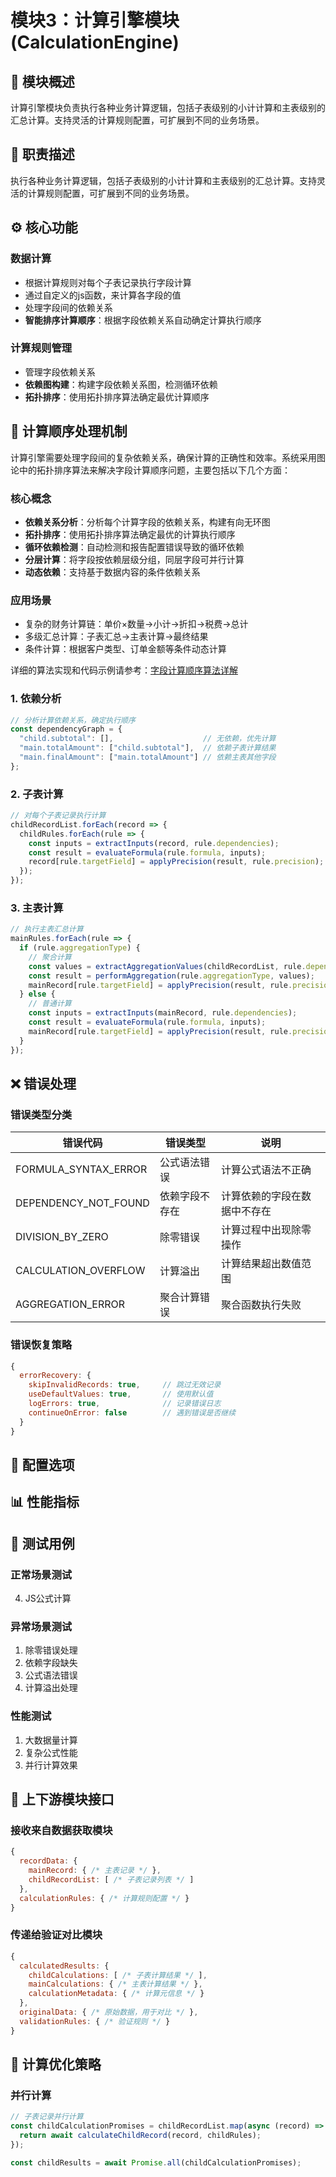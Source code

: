 # 模块3：计算引擎模块 (CalculationEngine)

## 📝 模块概述

计算引擎模块负责执行各种业务计算逻辑，包括子表级别的小计计算和主表级别的汇总计算。支持灵活的计算规则配置，可扩展到不同的业务场景。

## 🎯 职责描述

执行各种业务计算逻辑，包括子表级别的小计计算和主表级别的汇总计算。支持灵活的计算规则配置，可扩展到不同的业务场景。

## ⚙️ 核心功能

### 数据计算
- 根据计算规则对每个子表记录执行字段计算
- 通过自定义的js函数，来计算各字段的值
- 处理字段间的依赖关系
- **智能排序计算顺序**：根据字段依赖关系自动确定计算执行顺序

### 计算规则管理
- 管理字段依赖关系
- **依赖图构建**：构建字段依赖关系图，检测循环依赖
- **拓扑排序**：使用拓扑排序算法确定最优计算顺序

## 🔄 计算顺序处理机制

计算引擎需要处理字段间的复杂依赖关系，确保计算的正确性和效率。系统采用图论中的拓扑排序算法来解决字段计算顺序问题，主要包括以下几个方面：

### 核心概念
- **依赖关系分析**：分析每个计算字段的依赖关系，构建有向无环图
- **拓扑排序**：使用拓扑排序算法确定最优的计算执行顺序
- **循环依赖检测**：自动检测和报告配置错误导致的循环依赖
- **分层计算**：将字段按依赖层级分组，同层字段可并行计算
- **动态依赖**：支持基于数据内容的条件依赖关系

### 应用场景
- 复杂的财务计算链：单价×数量→小计→折扣→税费→总计
- 多级汇总计算：子表汇总→主表计算→最终结果
- 条件计算：根据客户类型、订单金额等条件动态计算

详细的算法实现和代码示例请参考：[字段计算顺序算法详解](3-2-calculation-order-algorithm.md)

### 1. 依赖分析
```javascript
// 分析计算依赖关系，确定执行顺序
const dependencyGraph = {
  "child.subtotal": [],                    // 无依赖，优先计算
  "main.totalAmount": ["child.subtotal"],  // 依赖子表计算结果
  "main.finalAmount": ["main.totalAmount"] // 依赖主表其他字段
};
```

### 2. 子表计算
```javascript
// 对每个子表记录执行计算
childRecordList.forEach(record => {
  childRules.forEach(rule => {
    const inputs = extractInputs(record, rule.dependencies);
    const result = evaluateFormula(rule.formula, inputs);
    record[rule.targetField] = applyPrecision(result, rule.precision);
  });
});
```

### 3. 主表计算
```javascript
// 执行主表汇总计算
mainRules.forEach(rule => {
  if (rule.aggregationType) {
    // 聚合计算
    const values = extractAggregationValues(childRecordList, rule.dependencies);
    const result = performAggregation(rule.aggregationType, values);
    mainRecord[rule.targetField] = applyPrecision(result, rule.precision);
  } else {
    // 普通计算
    const inputs = extractInputs(mainRecord, rule.dependencies);
    const result = evaluateFormula(rule.formula, inputs);
    mainRecord[rule.targetField] = applyPrecision(result, rule.precision);
  }
});
```

## ❌ 错误处理

### 错误类型分类

| 错误代码 | 错误类型 | 说明 |
|----------|----------|------|
| FORMULA_SYNTAX_ERROR | 公式语法错误 | 计算公式语法不正确 |
| DEPENDENCY_NOT_FOUND | 依赖字段不存在 | 计算依赖的字段在数据中不存在 |
| DIVISION_BY_ZERO | 除零错误 | 计算过程中出现除零操作 |
| CALCULATION_OVERFLOW | 计算溢出 | 计算结果超出数值范围 |
| AGGREGATION_ERROR | 聚合计算错误 | 聚合函数执行失败 |

### 错误恢复策略
```javascript
{
  errorRecovery: {
    skipInvalidRecords: true,     // 跳过无效记录
    useDefaultValues: true,       // 使用默认值
    logErrors: true,              // 记录错误日志
    continueOnError: false        // 遇到错误是否继续
  }
}
```

## 🔧 配置选项


## 📊 性能指标

## 🧪 测试用例

### 正常场景测试
4. JS公式计算

### 异常场景测试
1. 除零错误处理
2. 依赖字段缺失
3. 公式语法错误
4. 计算溢出处理

### 性能测试
1. 大数据量计算
2. 复杂公式性能
3. 并行计算效果

## 🔗 上下游模块接口

### 接收来自数据获取模块
```javascript
{
  recordData: {
    mainRecord: { /* 主表记录 */ },
    childRecordList: [ /* 子表记录列表 */ ]
  },
  calculationRules: { /* 计算规则配置 */ }
}
```

### 传递给验证对比模块
```javascript
{
  calculatedResults: {
    childCalculations: [ /* 子表计算结果 */ ],
    mainCalculations: { /* 主表计算结果 */ },
    calculationMetadata: { /* 计算元信息 */ }
  },
  originalData: { /* 原始数据，用于对比 */ },
  validationRules: { /* 验证规则 */ }
}
```

## 🔄 计算优化策略

### 并行计算
```javascript
// 子表记录并行计算
const childCalculationPromises = childRecordList.map(async (record) => {
  return await calculateChildRecord(record, childRules);
});

const childResults = await Promise.all(childCalculationPromises);
```
